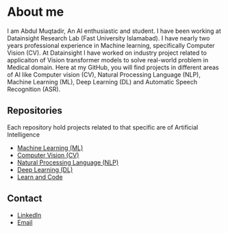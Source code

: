 # About me

I am Abdul Muqtadir, An AI enthusiastic and student. I have been working at Datainsight Research Lab (Fast University Islamabad). I have nearly two years professional experience in Machine learning, specifically Computer Vision (CV). At Datainsight I have worked on industry project related to applicaiton of Vision transformer models to solve real-world problem in Medical domain. Here at my GitHub, you will find projects in different areas of AI like Computer vision (CV), Natural Processing Language (NLP), Machine Learning (ML), Deep Learning (DL) and Automatic Speech Recognition (ASR).

## Repositories
Each repository hold projects related to that specific are of Artificial Intelligence

- [Machine Learning (ML)](https://github.com/AbdulDD/Machine-Learning-portfolio)
- [Computer Vision (CV)](https://github.com/AbdulDD/Computer-Vision)
- [Natural Processing Language (NLP)](https://github.com/AbdulDD/NLP_Portfolio)
- [Deep Learning (DL)](https://github.com/AbdulDD/Deep-Learning-Portfolio)
- [Learn and Code](https://github.com/AbdulDD/Learn-Pytorch)

## Contact
- [LinkedIn](https://www.linkedin.com/in/abdul-muqtadir-0bab81170/)
- [Email](mailto:amuqtadirch@gmail.com)

